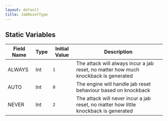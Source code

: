 ```yaml
---
layout: default
title: JabResetType
---
```


## Static Variables

| Field Name | Type | Initial Value | Description |
| ------------ | ------ | --------------- | ------------- |
| ALWAYS | Int | `1` | The attack will always incur a jab reset, no matter how much knockback is generated |
| AUTO | Int | `0` | The engine will handle jab reset behaviour based on knockback |
| NEVER | Int | `2` | The attack will never incur a jab reset, no matter how little knockback is generated |
